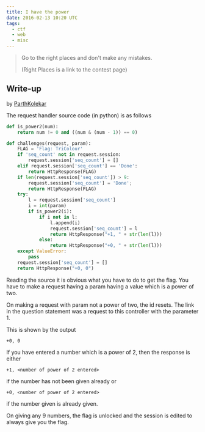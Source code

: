 ```yaml
---
title: I have the power
date: 2016-02-13 10:20 UTC
tags: 
  - ctf
  - web
  - misc
---
```


> Go to the right places and don't make any mistakes.
>
> (Right Places is a link to the contest page)

## Write-up

by [ParthKolekar](https://github.com/ParthKolekar)

The request handler source code (in python) is as follows

~~~ python
def is_power2(num):
    return num != 0 and ((num & (num - 1)) == 0)

def challenges(request, param):
    FLAG = 'Flag: TriColour'
    if 'seq_count' not in request.session:
        request.session['seq_count'] = []
    elif request.session['seq_count'] == 'Done':
        return HttpResponse(FLAG)
    if len(request.session['seq_count']) > 9:
        request.session['seq_count'] = 'Done';
        return HttpResponse(FLAG)
    try:
        l = request.session['seq_count']
        i = int(param)
        if is_power2(i):
            if i not in l:
                l.append(i)
                request.session['seq_count'] = l 
                return HttpResponse("+1, " + str(len(l)))
            else:
                return HttpResponse("+0, " + str(len(l)))
    except ValueError:
        pass
    request.session['seq_count'] = []
    return HttpResponse("+0, 0")
~~~

Reading the source it is obvious what you have to do to get the flag.
You have to make a request having a param having a value which is a 
power of two. 

On making a request with param not a power of two, the id resets. 
The link in the question statement was a request to this controller with 
the parameter 1.

This is shown by the output 

    +0, 0

If you have entered a number which is a power of 2, then the response is 
either 

    +1, <number of power of 2 entered>

if the number has not been given already or 

    +0, <number of power of 2 entered>

if the number given is already given.

On giving any 9 numbers, the flag is unlocked and the session is edited to
always give you the flag.
